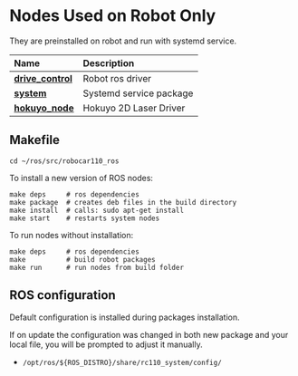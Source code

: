 # Nodes Used on Robot Only

They are preinstalled on robot and run with systemd service.

| Name                                                | Description                   |
|:----------------------------------------------------|:------------------------------|
| [**drive_control**](rc110_drive_control/README.md)  | Robot ros driver              |
| [**system**](rc110_system/README.md)                | Systemd service package       |
| [**hokuyo_node**](http://wiki.ros.org/hokuyo_node)  | Hokuyo 2D Laser Driver        |

## Makefile
```
cd ~/ros/src/robocar110_ros
```

To install a new version of ROS nodes:
```
make deps     # ros dependencies
make package  # creates deb files in the build directory
make install  # calls: sudo apt-get install
make start    # restarts system nodes
```

To run nodes without installation:
```
make deps     # ros dependencies
make          # build robot packages
make run      # run nodes from build folder
```

## ROS configuration

Default configuration is installed during packages installation.

If on update the configuration was changed in both new package and your local file, you will be prompted to adjust it manually.

* `/opt/ros/${ROS_DISTRO}/share/rc110_system/config/`
